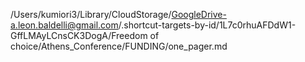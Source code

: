 /Users/kumiori3/Library/CloudStorage/GoogleDrive-a.leon.baldelli@gmail.com/.shortcut-targets-by-id/1L7c0rhuAFDdW1-GffLMAyLCnsCK3DogA/Freedom of choice/Athens_Conference/FUNDING/one_pager.md